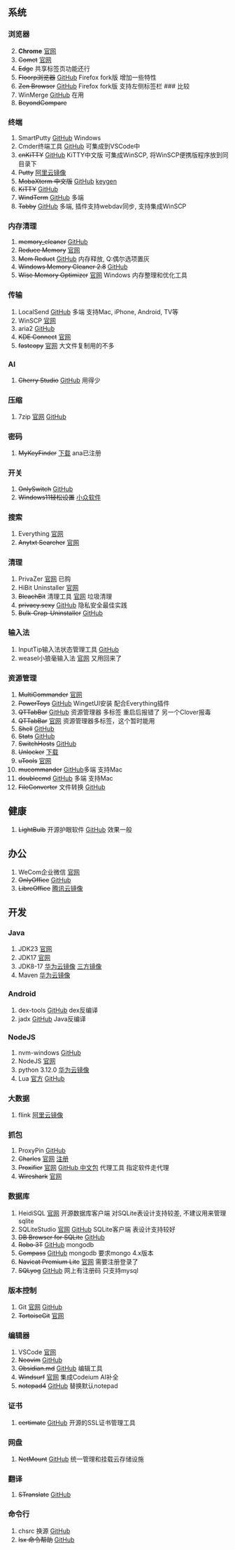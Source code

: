 ## 系统

### 浏览器
2. **Chrome** [官网](https://www.google.cn/chrome/?standalone=1&platform=win64&extra=stablechannel)
1. ~~Comet~~ [官网](https://www.perplexity.ai/comet) 
4. ~~Edge~~  共享标签页功能还行
5. ~~Floorp浏览器~~ [GitHub](https://github.com/Floorp-Projects/Floorp/releases) Firefox fork版 增加一些特性 
6. ~~Zen Browser~~  [GitHub](https://github.com/zen-browser/desktop) Firefox fork版 支持左侧标签栏 ### 比较
1. WinMerge [GitHub](https://github.com/WinMerge/winmerge/releases)  在用
2. ~~BeyondCompare~~

### 终端
1. SmartPutty [GitHub](https://github.com/anaer/SmartPutty) Windows
2. Cmder终端工具 [GitHub](https://github.com/cmderdev/cmder/releases) 可集成到VSCode中
3. ~~cnKiTTY~~ [GitHub](https://github.com/dZ8Lx9OwX/cnKiTTY/releases) KiTTY中文版 可集成WinSCP, 将WinSCP便携版程序放到同目录下
4. ~~Putty~~ [阿里云镜像](https://mirrors.aliyun.com/putty/latest.html)
5. ~~MobaXterm 中文版~~ [GitHub](https://github.com/RipplePiam/MobaXterm-Chinese-Simplified/releases) [keygen](https://github.com/ryanlycch/MobaXterm-keygen)
6. ~~KiTTY~~ [GitHub](https://github.com/cyd01/KiTTY/releases)       
7. ~~WindTerm~~ [GitHub](https://github.com/kingToolbox/WindTerm/releases/) 多端  
8. ~~Tabby~~ [GitHub](https://github.com/Eugeny/tabby/releases)  多端, 插件支持webdav同步, 支持集成WinSCP

### 内存清理
1. ~~memory_cleaner~~ [GitHub](https://github.com/H3d9/memory_cleaner/releases/)
2. ~~Reduce Memory~~ [官网](https://www.sordum.org/9197/reduce-memory-v1-7/) 
3. ~~Mem Reduct~~ [GitHub](https://github.com/henrypp/memreduct) 内存释放, Q:偶尔选项置灰
4. ~~Windows Memory Cleaner 2.8~~ [GitHub](https://github.com/IgorMundstein/WinMemoryCleaner/) 
5. ~~Wise Memory Optimizer~~ [官网](https://www.wisecleaner.com.cn/wise-memory-optimizer.html) Windows 内存整理和优化工具

### 传输
1. LocalSend [GitHub](https://github.com/localsend/localsend/releases/tag/v1.17.0) 多端 支持Mac, iPhone, Android, TV等
2. WinSCP [官网](https://winscp.net/eng/download.php)
3. aria2 [GitHub](https://github.com/aria2/aria2/releases/)
4. ~~KDE Connect~~ [官网](https://kdeconnect.kde.org/)
5. ~~fastcopy~~ [官网](https://fastcopy.jp/)   大文件复制用的不多

### AI
1. ~~Cherry Studio~~ [GitHub](https://github.com/CherryHQ/cherry-studio/releases) 用得少

### 压缩
1. 7zip [官网](https://www.7-zip.org/)  [GitHub](https://github.com/ip7z/7zip/releases)

### 密码
1. ~~MyKeyFinder~~ [下载](https://www.computerbild.de/download/MyKeyFinder-Plus-Kostenlose-Vollversion-31122673.html) ana已注册

### 开关
1. ~~OnlySwitch~~ [GitHub](https://github.com/jacklandrin/OnlySwitch)
2. ~~Windows11轻松设置~~ [小众软件](https://www.appinn.com/windows11-easy-setup-tools-download/)

### 搜索
1. Everything [官网](https://www.voidtools.com/zh-cn/) 
2. ~~Anytxt Searcher~~ [官网](https://anytxt.net/download/) 

### 清理
1. PrivaZer [官网](https://www.PrivaZer.com/download-pro.php) 已购 
2. HiBit Uninstaller [官网](https://www.hibitsoft.ir/Uninstaller.html) 
3. ~~BleachBit~~ 清理工具 [官网](https://www.bleachbit.org/)  垃圾清理
4. ~~privacy.sexy~~ [GitHub](https://github.com/undergroundwires/privacy.sexy) 隐私安全最佳实践 
5. ~~Bulk-Crap-Uninstaller~~ [GitHub](https://github.com/Klocman/Bulk-Crap-Uninstaller/releases) 

### 输入法
1. InputTip输入法状态管理工具 [GitHub](https://github.com/abgox/InputTip)
2. weasel小狼毫输入法 [官网](https://rime.im/) 又用回来了

### 资源管理
1. ~~MultiCommander~~  [官网](http://multicommander.com/downloads) 
2. ~~PowerToys~~   [GitHub](https://github.com/microsoft/PowerToys/releases) WingetUI安装 配合Everything插件         
3. ~~QTTabBar~~ [GitHub](https://github.com/indiff/qttabbar/releases)  资源管理器 多标签 重启后报错了 另一个Clover报毒 
4. ~~QTTabBar~~ [官网](http://qttabbar.wikidot.com/) 资源管理器多标签，这个暂时能用          
5. ~~Shell~~ [GitHub](https://github.com/moudey/Shell)            
6. ~~Stats~~ [GitHub](https://github.com/exelban/stats)  
7. ~~SwitchHosts~~ [GitHub](https://github.com/oldj/SwitchHosts/releases) 
8. ~~Unlocker~~   [下载](https://www.52pojie.cn/thread-1317159-1-1.html)   
9. ~~uTools~~      [官网](https://www.u.tools/)                       
10. ~~mucommander~~ [GitHub](https://github.com/mucommander/mucommander/releases/)多端 支持Mac
11. ~~doublecmd~~  [GitHub](https://github.com/doublecmd/doublecmd/releases/) 多端 支持Mac
12. ~~FileConverter~~ 文件转换 [GitHub](https://github.com/Tichau/FileConverter/releases) 

## 健康
1. ~~LightBulb~~ 开源护眼软件 [GitHub](https://github.com/Tyrrrz/LightBulb/releases/) 效果一般

## 办公
1. WeCom企业微信 [官网](https://work.weixin.qq.com/)  
2. ~~OnlyOffice~~ [GitHub](https://github.com/ONLYOFFICE/DesktopEditors/releases)
3. ~~LibreOffice~~ [腾讯云镜像](https://mirrors.cloud.tencent.com/libreoffice/libreoffice/stable/)

## 开发

### Java
1. JDK23 [官网](https://www.oracle.com/java/technologies/downloads/#jdk23-windows) 
2. JDK17 [官网](https://www.oracle.com/java/technologies/javase/jdk17-archive-downloads.html) 
3. JDK8-17 [华为云镜像](https://repo.huaweicloud.com/java/jdk/)  [三方镜像](https://mirrors.yangxingzhen.com/jdk/)
4. Maven [华为云镜像](https://mirrors.huaweicloud.com/apache/maven/maven-3/3.9.8/binaries/)     
                                              
### Android
1. dex-tools [GitHub](https://github.com/pxb1988/dex2jar/releases)   dex反编译   
2. jadx [GitHub](https://github.com/skylot/jadx/releases)     Java反编译 

### NodeJS
1. nvm-windows [GitHub](https://github.com/coreybutler/nvm-windows/releases)
2. NodeJS  [官网](http://www.nodejs.com.cn/)          
3. python 3.12.0 [华为云镜像](https://mirrors.huaweicloud.com/python/3.12.0/)
4. Lua [官方](https://luabinaries.sourceforge.net/download.html) [GitHub](https://github.com/rjpcomputing/luaforwindows/releases)

### 大数据
1. flink [阿里云镜像](https://mirrors.aliyun.com/apache/flink/)

### 抓包
1. ProxyPin [GitHub](https://github.com/wanghongenpin/proxypin)
2. ~~Charles~~ [官网](https://www.charlesproxy.com/latest-release/download.do)  [注册](https://inused.github.io/pages/file/tool/CharlesKeygen.html)
3. ~~Proxifier~~ [官网](http://www.proxifier.com/) [GitHub 中文包](https://github.com/1564307973/Proxifier-CN) 代理工具 指定软件走代理
4. ~~Wireshark~~ [官网](https://www.wireshark.org)

### 数据库
1. HeidiSQL [官网](https://www.heidisql.com/)  开源数据库客户端 对SQLite表设计支持较差, 不建议用来管理sqlite
2. SQLiteStudio [官网](https://sqlitestudio.pl/)  [GitHub](https://github.com/pawelsalawa/sqlitestudio/releases/) SQLite客户端 表设计支持较好
3. ~~DB Browser for SQLite~~ [GitHub](https://github.com/sqlitebrowser/sqlitebrowser/releases)
5. ~~Robo 3T~~ [GitHub](https://github.com/Studio3T/robomongo/releases) mongodb
5. ~~Compass~~ [GitHub](https://github.com/mongodb-js/compass/releases) mongodb 要求mongo 4.x版本
6. ~~Navicat Premium Lite~~ [官网](https://www.navicat.com.cn/download/navicat-premium-lite) 需要注册登录了
7. ~~SQLyog~~  [GitHub](https://github.com/webyog/sqlyog-community/wiki/Downloads) 网上有注册码 只支持mysql

### 版本控制
1. Git [官网](https://git-scm.com/downloads/win) [GitHub](https://github.com/git-for-windows/git/releases/)
2. ~~TortoiseGit~~ [官网](https://tortoisegit.org/download/)

### 编辑器
1. VSCode [官网](https://code.visualstudio.com/)           
1. ~~Neovim~~  [GitHub](https://github.com/neovim/neovim/releases)      
2. ~~Obsidian.md~~   [GitHub](https://github.com/obsidianmd/obsidian-releases/releases/) 编辑工具 
4. ~~Windsurf~~ [官网](https://codeium.com/windsurf)     集成Codeium AI补全 
5. ~~notepad4~~   [GitHub](https://github.com/zufuliu/notepad4)   替换默认notepad    

### 证书
1. ~~certimate~~ [GitHub](https://github.com/usual2970/certimate)  开源的SSL证书管理工具 

### 网盘
1. ~~NetMount~~ [GitHub](https://github.com/VirtualHotBar/NetMount) 统一管理和挂载云存储设施

### 翻译
1. ~~STranslate~~ [GitHub](https://github.com/ZGGSONG/STranslate/releases)

### 命令行
1. chsrc 换源 [GitHub](https://github.com/RubyMetric/chsrc/releases/)
1. ~~lsx 命令帮助~~ [GitHub](https://github.com/CJSen/lsx)
